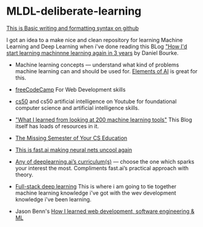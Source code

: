 # MLDL-deliberate-learning
[This is Basic writing and formatting syntax on github](https://docs.github.com/en/github/writing-on-github/basic-writing-and-formatting-syntax)

I got an idea to a make nice and clean repository for learning Machine Learning and Deep Learning when i've done reading this BLog ["How I'd start learning machinnne learning again in 3 years](https://towardsdatascience.com/how-id-start-learning-machine-learning-again-3-years-in-55c52aaee52a) by Daniel Bourke.


-  Machine learning concepts — understand what kind of problems machine learning can and should be used for. [Elements of AI](https://www.elementsofai.com/) is great for this.

-  [freeCodeCamp](https://www.freecodecamp.org/) For Web Development skills

-  [cs50](https://cs50.harvard.edu/college/2020/fall/)  and cs50 artificial intelligence on Youtube for foundational computer science and artificial intelligence skills.

- ["What I learned from looking at 200 machine learning tools"](https://huyenchip.com/2020/06/22/mlops.html)  This Blog itself has loads of resources in it.

- [The Missing Semester of Your CS Education](https://missing.csail.mit.edu/)

- [This is fast.ai making neural nets uncool again](https://www.fast.ai/)

- [Any of deeplearning.ai’s curriculum(s)](https://www.deeplearning.ai/) — choose the one which sparks your interest the most. Compliments fast.ai’s practical approach with theory.

- [Full-stack deep learning](https://course.fullstackdeeplearning.com/) This is where i am going to tie together machine learning knowledge i've got with the wev development knowledge i've been learning.


- Jason Benn's [How I learned web development, software engineering & ML ](https://jasonbenn.com/)

